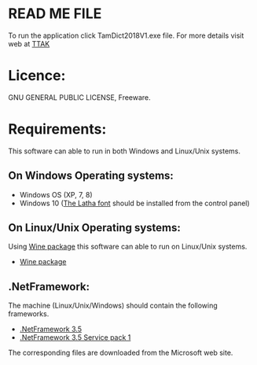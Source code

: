 READ ME FILE
====================

To run the application click TamDict2018V1.exe file. For more details visit web at [TTAK](https://thanithamizhakarathikalanjiyam.github.io/)

Licence:
=========================================================
GNU GENERAL PUBLIC LICENSE,
Freeware.


Requirements:
=========================================================
This software can able to run in both Windows and Linux/Unix systems.

On Windows Operating systems:
---------------------------------------------------------
- Windows OS (XP, 7, 8)
- Windows 10 ([The Latha font](https://duckduckgo.com/?q=The+Latha+font+download&t=seamonkey&ia=web) should be installed from the control panel)

On Linux/Unix Operating systems:
---------------------------------------------------------
Using [Wine package](https://www.winehq.org/) this software can able to run on Linux/Unix systems.
- [Wine package](https://www.winehq.org/)


.NetFramework:
---------------------------------------------------------
The machine (Linux/Unix/Windows) should contain the following frameworks.

- [.NetFramework 3.5](https://www.microsoft.com/en-us/download/details.aspx?id=21) 
- [.NetFramework 3.5 Service pack 1](https://www.microsoft.com/en-us/download/details.aspx?id=22)

The corresponding files are downloaded from the Microsoft web site.